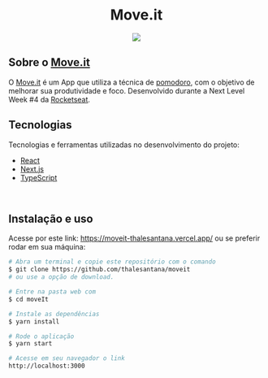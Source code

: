 <h1 align="center">Move.it</h1>

<p align="center" >
  <img src="https://i.picasion.com/pic90/27adfebb8d1f67a180e30f9f2bbd70fd.gif"/>
</p>

## Sobre o [Move.it](https://moveit-thalesantana.vercel.app/)

O [Move.it](https://moveit-thalesantana.vercel.app/) é um App que utiliza a técnica de [pomodoro](https://pt.wikipedia.org/wiki/T%C3%A9cnica_pomodoro), com o objetivo de melhorar sua produtividade e foco. Desenvolvido durante a Next Level Week #4 da [Rocketseat](https://rocketseat.com.br/).

## Tecnologias

Tecnologias e ferramentas utilizadas no desenvolvimento do projeto:

- [React](https://reactjs.org/)
- [Next.js](https://nextjs.org/)
- [TypeScript](https://www.typescriptlang.org/)
<br>

## Instalação e uso
Acesse por este link: https://moveit-thalesantana.vercel.app/ ou se preferir rodar em sua máquina:
```bash
# Abra um terminal e copie este repositório com o comando
$ git clone https://github.com/thalesantana/moveit
# ou use a opção de download.

# Entre na pasta web com 
$ cd moveIt

# Instale as dependências
$ yarn install

# Rode o aplicação
$ yarn start

# Acesse em seu navegador o link
http://localhost:3000
```

<br>
